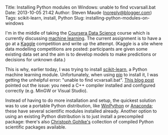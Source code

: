 Title: Installing Python modules on Windows: unable to find vcvarsall.bat
Date: 2013-10-05 21:42
Author: Steven Maude (noreply@blogger.com)
Tags: scikit-learn, install, Python
Slug: installing-python-modules-on-windows

I'm in the middle of taking the [Coursera Data
Science](https://www.coursera.org/course/datasci) course which is
currently discussing [machine
learning](https://en.wikipedia.org/wiki/Machine_learning). The current
assignment is to have a go at a [Kaggle](http://www.kaggle.com/)
competition and write up the attempt. (Kaggle is a site where data
modelling competitions are posted: participants are given some existing
data set and the aim is to develop models to make predictions or
decisions for unknown data.)  
  
This is why, earlier today, I was trying to install
[scikit-learn](http://scikit-learn.org/), a Python machine learning
module. Unfortunately, when using
[pip](http://esmithy.net/2012/08/25/python-packaging-demystified/) to
install it, I was getting the unhelpful error: "unable to find
vcvarsall.bat". [This blog
post](http://slacy.com/blog/2010/09/python-unable-to-find-vcvarsall-bat/)
pointed out the issue: you need a C++ compiler installed and configured
correctly (e.g. MinGW or Visual Studio).  
  
Instead of having to do more installation and setup, the quickest
solution was to use a portable Python distribution, like
[WinPython](http://code.google.com/p/winpython/) or
[Anaconda](https://store.continuum.io/cshop/anaconda/); these have
several scientific modules installed already. Another option to using an
existing Python distribution is to just install a precompiled package:
there's also [Christoph
Gohlke's](http://www.lfd.uci.edu/~gohlke/pythonlibs/) collection of
compiled Python scientific packages available.
